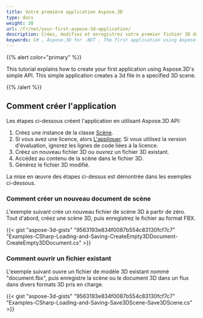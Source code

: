 ```yaml
---
title: Votre première application Aspose.3D
type: docs
weight: 30
url: /fr/net/your-first-aspose-3d-application/
description: Créez, modifiez et enregistrez votre premier fichier 3D dans tous les formats pris en charge en utilisant Aspose.3D for .NET pour faire l'expérience de sa simplicité et de sa puissance dans C#.
keywords: C# , Aspose.3D for .NET , The first application using Aspose.3D for .NET, The first program via Aspose.3D for .NET.
---
```

{{% alert color="primary" %}}

This tutorial explains how to create your first application using Aspose.3D's simple API. This simple application creates a 3d file in a specified 3D scene.

{{% /alert %}}

##  **Comment créer l'application**

Les étapes ci-dessous créent l'application en utilisant Aspose.3D API:

1. Créez une instance de la classe [Scène](https://reference.aspose.com/3d/net/aspose.threed/scene/).
1. Si vous avez une licence, alors [L'appliquer](/3d/fr/net/licensing/).
Si vous utilisez la version d'évaluation, ignorez les lignes de code liées à la licence.
1. Créez un nouveau fichier 3D ou ouvrez un fichier 3D existant.
1. Accédez au contenu de la scène dans le fichier 3D.
1. Générez le fichier 3D modifié.

La mise en œuvre des étapes ci-dessus est démontrée dans les exemples ci-dessous.

###  **Comment créer un nouveau document de scène**

L'exemple suivant crée un nouveau fichier de scène 3D à partir de zéro. Tout d'abord, créez une scène 3D, puis enregistrez le fichier au format FBX.

{{< gist "aspose-3d-gists" "9563193e834f0087b554c83130fcf7c7" "Examples-CSharp-Loading-and-Saving-CreateEmpty3DDocument-CreateEmpty3DDocument.cs" >}}

###  **Comment ouvrir un fichier existant**

L'exemple suivant ouvre un fichier de modèle 3D existant nommé "document.fbx", puis enregistre la scène ou le document 3D dans un flux dans divers formats 3D pris en charge.

{{< gist "aspose-3d-gists" "9563193e834f0087b554c83130fcf7c7" "Examples-CSharp-Loading-and-Saving-Save3DScene-Save3DScene.cs" >}}
